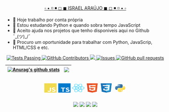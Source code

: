
<p align="center"><a href="https://haell.github.io">▫ ▪ ◽ ◾ ◻ ◼ ISRAEL ARAÚJO ◼ ◻ ◾ ◽ ▪ ▫</a></p>


- 🔭 Hoje trabalho por conta própria
- 🌱 Estou estudando Python e quando sobra tempo JavaScript
- 👯 Aceito ajuda nos projetos que tenho disponiveis aqui no Github ¯\_(ツ)_/¯
- 📣 Procuro um oportunidade para trabalhar com Python, JavaScrip, HTML/CSS e etc.

<div>
<p align="center">
    <a href="https://github.com/haell/github-readme-stats/actions">
      <img alt="Tests Passing" src="https://github.com/anuraghazra/github-readme-stats/workflows/Test/badge.svg" />
    </a>
    <a href="https://github.com/haell/github-readme-stats/graphs/contributors">
      <img alt="GitHub Contributors" src="https://img.shields.io/github/contributors/haell/github-readme-stats" />
    </a>
    <a href="https://codecov.io/gh/haell/github-readme-stats">
      <img src="https://codecov.io/gh/haell/github-readme-stats/branch/master/graph/badge.svg" />
    </a>
    <a href="https://github.com/haell/github-readme-stats/issues">
      <img alt="Issues" src="https://img.shields.io/github/issues/haell/github-readme-stats?color=0088ff" />
    </a>
    <a href="https://github.com/haell/github-readme-stats/pulls">
      <img alt="GitHub pull requests" src="https://img.shields.io/github/issues-pr/haell/github-readme-stats?color=0088ff" />
    </a>
</div>

| <a href="https://github.com/anuraghazra/github-readme-stats"><img align="center" src="https://github-readme-stats.vercel.app/api?username=haell&show_icons=true&include_all_commits=true&theme=buefy&hide_border=true" alt="Anurag's github stats" /></a> | <a href="https://github.com/anuraghazra/github-readme-stats"><img align="center" src="https://github-readme-stats.vercel.app/api/top-langs/?username=haell&layout=compact&theme=buefy&hide_border=true" /></a> |
| ------------- | ------------- |

<div align="center" style="display: inline_block"><br>
  <img align="center" alt="Haell-Js" height="30" width="40" src="https://raw.githubusercontent.com/devicons/devicon/master/icons/javascript/javascript-plain.svg">
  <img align="center" alt="Haell-Ts" height="30" width="40" src="https://raw.githubusercontent.com/devicons/devicon/master/icons/typescript/typescript-plain.svg">
  <img align="center" alt="Haell-React" height="30" width="40" src="https://raw.githubusercontent.com/devicons/devicon/master/icons/react/react-original.svg">
  <img align="center" alt="Haell-HTML" height="30" width="40" src="https://raw.githubusercontent.com/devicons/devicon/master/icons/html5/html5-original.svg">
  <img align="center" alt="Haell-CSS" height="30" width="40" src="https://raw.githubusercontent.com/devicons/devicon/master/icons/css3/css3-original.svg">
  <img align="center" alt="Haell-Python" height="30" width="40" src="https://raw.githubusercontent.com/devicons/devicon/master/icons/python/python-original.svg">
</div>
  
  ##
 
<div align="center"> 
   <a href="https://instagram.com/haellsilva" target="_blank"><img src="https://img.shields.io/badge/-Instagram-%23E4405F?style=for-the-badge&logo=instagram&logoColor=white" target="_blank"></a> 	
 <a href="https://discord.gg/8559" target="_blank"><img src="https://img.shields.io/badge/Discord-7289DA?style=for-the-badge&logo=discord&logoColor=white" target="_blank"></a> 
  <a href = "mailto:israelaraujo.employ@gmail.com"><img src="https://img.shields.io/badge/-Gmail-%23333?style=for-the-badge&logo=gmail&logoColor=white" target="_blank"></a>
  <a href="https://www.linkedin.com/in/haelltec/" target="_blank"><img src="https://img.shields.io/badge/-LinkedIn-%230077B5?style=for-the-badge&logo=linkedin&logoColor=white" target="_blank"></a> 
  
</div>
